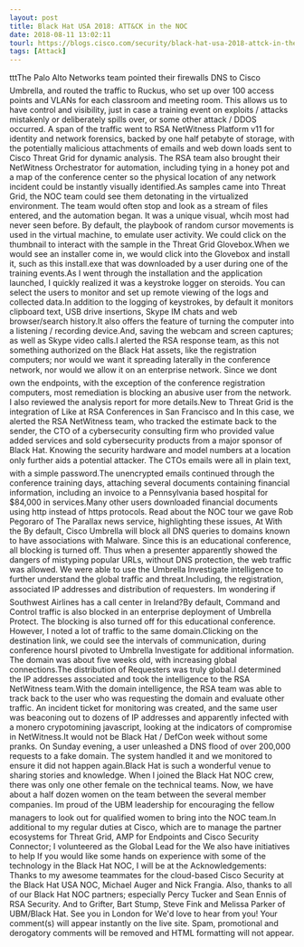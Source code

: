 ```yaml
---
layout: post
title: Black Hat USA 2018: ATT&CK in the NOC
date: 2018-08-11 13:02:11
tourl: https://blogs.cisco.com/security/black-hat-usa-2018-attck-in-the-noc
tags: [Attack]
---
```

tttThe Palo Alto Networks team pointed their firewalls DNS to Cisco Umbrella, and routed the traffic to Ruckus, who set up over 100 access points and VLANs for each classroom and meeting room. This allows us to have control and visibility, just in case a training event on exploits / attacks mistakenly or deliberately spills over, or some other attack / DDOS occurred. A span of the traffic went to RSA NetWitness Platform v11 for identity and network forensics, backed by one half petabyte of storage, with the potentially malicious attachments of emails and web down loads sent to Cisco Threat Grid for dynamic analysis. The RSA team also brought their NetWitness Orchestrator for automation, including tying in a honey pot and a map of the conference center so the physical location of any network incident could be instantly visually identified.As samples came into Threat Grid, the NOC team could see them detonating in the virtualized environment. The team would often stop and look as a stream of files entered, and the automation began. It was a unique visual, whcih most had never seen before. By default, the playbook of random cursor movements is used in the virtual machine, to emulate user activity. We could click on the thumbnail to interact with the sample in the Threat Grid Glovebox.When we would see an installer come in, we would click into the Glovebox and install it, such as this install.exe that was downloaded by a user during one of the training events.As I went through the installation and the application launched, I quickly realized it was a keystroke logger on steroids. You can select the users to monitor and set up remote viewing of the logs and collected data.In addition to the logging of keystrokes, by default it monitors clipboard text, USB drive insertions, Skype IM chats and web browser/search history.It also offers the feature of turning the computer into a listening / recording device.And, saving the webcam and screen captures; as well as Skype video calls.I alerted the RSA response team, as this not something authorized on the Black Hat assets, like the registration computers; nor would we want it spreading laterally in the conference network, nor would we allow it on an enterprise network. Since we dont own the endpoints, with the exception of the conference registration computers, most remediation is blocking an abusive user from the network. I also reviewed the analysis report for more details.New to Threat Grid is the integration of Like at RSA Conferences in San Francisco and In this case, we alerted the RSA NetWitness team, who tracked the estimate back to the sender, the CTO of a cybersecurity consulting firm who provided value added services and sold cybersecurity products from a major sponsor of Black Hat. Knowing the security hardware and model numbers at a location only further aids a potential attacker. The CTOs emails were all in plain text, with a simple password.The unencrypted emails continued through the conference training days, attaching several documents containing financial information, including an invoice to a Pennsylvania based hospital for $84,000 in services.Many other users downloaded financial documents using http instead of https protocols. Read about the NOC tour we gave Rob Pegoraro of The Parallax news service, highlighting these issues, At With the By default, Cisco Umbrella will block all DNS queries to domains known to have associations with Malware. Since this is an educational conference, all blocking is turned off. Thus when a presenter apparently showed the dangers of mistyping popular URLs, without DNS protection, the web traffic was allowed. We were able to use the Umbrella Investigate intelligence to further understand the global traffic and threat.Including, the registration, associated IP addresses and distribution of requesters. Im wondering if Southwest Airlines has a call center in Ireland?By default, Command and Control traffic is also blocked in an enterprise deployment of Umbrella Protect. The blocking is also turned off for this educational conference. However, I noted a lot of traffic to the same domain.Clicking on the destination link, we could see the intervals of communication, during conference hoursI pivoted to Umbrella Investigate for additional information. The domain was about five weeks old, with increasing global connections.The distribution of Requesters was truly global.I determined the IP addresses associated and took the intelligence to the RSA NetWitness team.With the domain intelligence, the RSA team was able to track back to the user who was requesting the domain and evaluate other traffic. An incident ticket for monitoring was created, and the same user was beaconing out to dozens of IP addresses and apparently infected with a monero crypotomining javascript, looking at the indicators of compromise in NetWitness.It would not be Black Hat / DefCon week without some pranks. On Sunday evening, a user unleashed a DNS flood of over 200,000 requests to a fake domain. The system handled it and we monitored to ensure it did not happen again.Black Hat is such a wonderful venue to sharing stories and knowledge. When I joined the Black Hat NOC crew, there was only one other female on the technical teams. Now, we have about a half dozen women on the team between the several member companies. Im proud of the UBM leadership for encouraging the fellow managers to look out for qualified women to bring into the NOC team.In additional to my regular duties at Cisco, which are to manage the partner ecosystems for Threat Grid, AMP for Endpoints and Cisco Security Connector; I volunteered as the Global Lead for the We also have initiatives to help If you would like some hands on experience with some of the technology in the Black Hat NOC, I will be at the Acknowledgements: Thanks to my awesome teammates for the cloud-based Cisco Security at the Black Hat USA NOC, Michael Auger and Nick Frangia. Also, thanks to all of our Black Hat NOC partners; especially Percy Tucker and Sean Ennis of RSA Security. And to Grifter, Bart Stump, Steve Fink and Melissa Parker of UBM/Black Hat. See you in London for We'd love to hear from you! Your comment(s) will appear instantly on the live site. Spam, promotional and derogatory comments will be removed and HTML formatting will not appear.